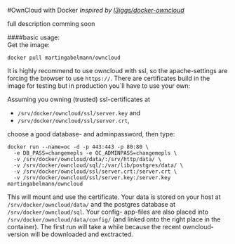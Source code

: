 #OwnCloud with Docker
_Inspired by [l3iggs/docker-owncloud](https://github.com/l3iggs/docker-owncloud)_
 
full description comming soon
 
####basic usage:  
Get the image:
```
docker pull martingabelmann/owncloud
```
It is highly recommend to use owncloud with ssl, so the apache-settings are forcing the browser to use ``https://``. There are certificates build in the image for testing but in production you`ll have to use your own:

Assuming you owning (trusted) ssl-certificates at 
 - ``/srv/docker/owncloud/ssl/server.key`` and 
 - ``/srv/docker/owncloud/ssl/server.crt``,

choose a good database- and adminpassword, then type:
  
```
docker run --name=oc -d -p 443:443 -p 80:80 \
  -e DB_PASS=changemepls -e OC_ADMINPASS=changemepls \
  -v /srv/docker/owncloud/data/:/srv/http/data/ \
  -v /srv/docker/owncloud/sql/:/var/lib/postgres/data/ \
  -v /srv/docker/owncloud/ssl/server.crt:/server.crt \
  -v /srv/docker/owncloud/ssl/server.key:/server.key martingabelmann/owncloud
```

This will mount and use the certificate. Your data is stored on your host at ``/srv/docker/owncloud/data/`` and the postgres database at ``/srv/docker/owncloud/sql``. Your config- app-files are also placed into ``/srv/docker/owncloud/data/config/`` (and linked onto the right place in the container). The first run will take a while because the recent owncloud-version will be downloaded and exctracted. 
